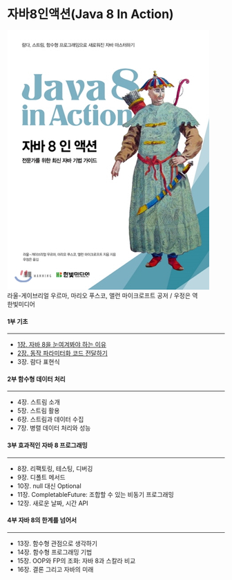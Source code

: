 # 자바8인액션(Java 8 In Action)
![java8inaction](./Java8InAction_book.jpg)   
라울-게이브리얼 우르마, 마리오 푸스코, 앨런 마이크로프트 공저 / 우정은 역  
한빛미디어  

#### 1부 기초  
---
- [1장. 자바 8을 눈여겨봐야 하는 이유](Chapter1/자바8을눈여겨봐야하는이유.md)  
- [2장. 동작 파라미터화 코드 전달하기](Chapter2/동작파라미터화코드전달하기.md)  
- 3장. 람다 표현식  

#### 2부 함수형 데이터 처리  
---
- 4장. 스트림 소개  
- 5장. 스트림 활용  
- 6장. 스트림과 데이터 수집  
- 7장. 병렬 데이터 처리와 성능  

#### 3부 효과적인 자바 8 프로그래밍  
---
- 8장. 리팩토링, 테스팅, 디버깅  
- 9장. 디폴트 메서드  
- 10장. null 대신 Optional  
- 11장. CompletableFuture: 조합할 수 있는 비동기 프로그래밍  
- 12장. 새로운 날짜, 시간 API  

#### 4부 자바 8의 한계를 넘어서  
---
- 13장. 함수형 관점으로 생각하기  
- 14장. 함수형 프로그래밍 기법  
- 15장. OOP와 FP의 조화: 자바 8과 스칼라 비교  
- 16장. 결론 그리고 자바의 미래   
